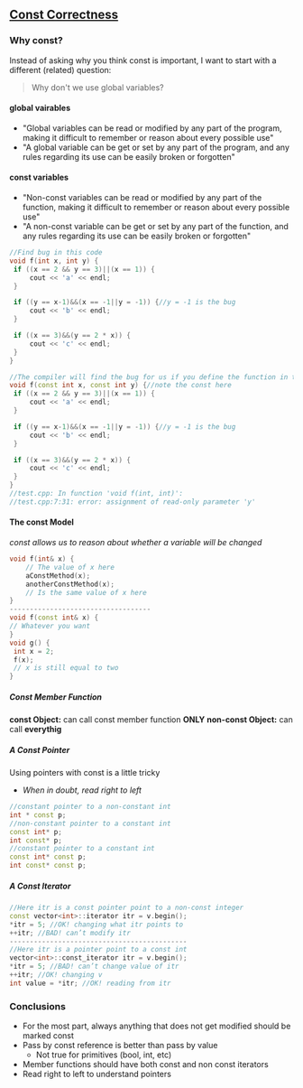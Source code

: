 ## [Const Correctness](http://web.stanford.edu/class/cs106l/lectures/lecture13/13_Const.pdf)

### Why const?
Instead of asking why you think const is important, I want to start with a different (related) question:
> Why don't we use global variables?

#### global vairables
- "Global variables can be read or modified by any part of the program, making it difficult to remember or reason about every possible use"
- "A global variable can be get or set by any part of the program, and any rules regarding its use can be easily broken or forgotten"

#### const variables
- "Non-const variables can be read or modified by any part of the function, making it difficult to remember or reason about every possible use"
- "A non-const variable can be get or set by any part of the function, and any rules regarding its use can be easily broken or forgotten"

```c++
//Find bug in this code
void f(int x, int y) {
 if ((x == 2 && y == 3)||(x == 1)) {
     cout << 'a' << endl;
 }

 if ((y == x-1)&&(x == -1||y = -1)) {//y = -1 is the bug
     cout << 'b' << endl;
 }

 if ((x == 3)&&(y == 2 * x)) {
     cout << 'c' << endl;
 }
}
```
```c++
//The compiler will find the bug for us if you define the function in the following way
void f(const int x, const int y) {//note the const here
 if ((x == 2 && y == 3)||(x == 1)) {
     cout << 'a' << endl;
 }

 if ((y == x-1)&&(x == -1||y = -1)) {//y = -1 is the bug
     cout << 'b' << endl;
 }

 if ((x == 3)&&(y == 2 * x)) {
     cout << 'c' << endl;
 }
}
//test.cpp: In function 'void f(int, int)':
//test.cpp:7:31: error: assignment of read-only parameter 'y'
```
#### The const Model
_const allows us to reason about whether a variable will be changed_
```c++
void f(int& x) {
    // The value of x here
    aConstMethod(x);
    anotherConstMethod(x);
    // Is the same value of x here
}
-----------------------------------
void f(const int& x) {
// Whatever you want
}
void g() {
 int x = 2;
 f(x);
 // x is still equal to two
}
```
##### Const Member Function
**const Object:** can call const member function **ONLY**
**non-const Object:** can call **everythig**

##### A Const Pointer
Using pointers with const is a little tricky 
- *When in doubt, read right to left*
```c++
//constant pointer to a non-constant int
int * const p;
//non-constant pointer to a constant int
const int* p;
int const* p;
//constant pointer to a constant int
const int* const p;
int const* const p;
```
##### A Const Iterator
```c++
//Here itr is a const pointer point to a non-const integer
const vector<int>::iterator itr = v.begin();
*itr = 5; //OK! changing what itr points to
++itr; //BAD! can’t modify itr
--------------------------------------------
//Here itr is a pointer point to a const int
vector<int>::const_iterator itr = v.begin();
*itr = 5; //BAD! can’t change value of itr
++itr; //OK! changing v
int value = *itr; //OK! reading from itr
```

### Conclusions
- For the most part, always anything that does not get modified should be marked    const
- Pass by const reference is better than pass by value
    - Not true for primitives (bool, int, etc)
- Member functions should have both const and non const iterators
- Read right to left to understand pointers

